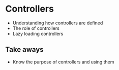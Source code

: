 # Controllers

- Understanding how controllers are defined
- The role of controllers
- Lazy loading controllers

## Take aways

- Know the purpose of controllers and using them
